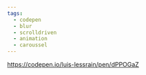 ```yaml
---
tags:
  - codepen
  - blur
  - scrolldriven
  - animation
  - caroussel
---
```

https://codepen.io/luis-lessrain/pen/dPPOGaZ

